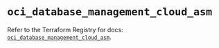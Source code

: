 # `oci_database_management_cloud_asm`

Refer to the Terraform Registry for docs: [`oci_database_management_cloud_asm`](https://registry.terraform.io/providers/hashicorp/oci/7.19.0/docs/resources/database_management_cloud_asm).
